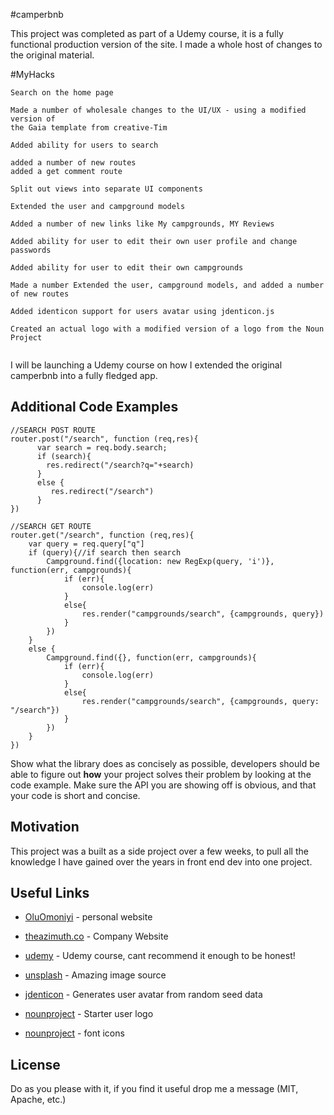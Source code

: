 #camperbnb

This project was completed as part of a Udemy course, it is a fully functional production version of the site. I made a whole host of changes to the original material.

#MyHacks

```
Search on the home page

Made a number of wholesale changes to the UI/UX - using a modified version of 
the Gaia template from creative-Tim

Added ability for users to search

added a number of new routes
added a get comment route

Split out views into separate UI components

Extended the user and campground models

Added a number of new links like My campgrounds, MY Reviews

Added ability for user to edit their own user profile and change passwords

Added ability for user to edit their own campgrounds

Made a number Extended the user, campground models, and added a number of new routes

Added identicon support for users avatar using jdenticon.js

Created an actual logo with a modified version of a logo from the Noun Project


```

I will be launching a Udemy course on how I extended the original camperbnb into a fully fledged app.

## Additional Code Examples

```
//SEARCH POST ROUTE
router.post("/search", function (req,res){ 
      var search = req.body.search;
	  if (search){
		res.redirect("/search?q="+search)
	  }
	  else {
	     res.redirect("/search")
	  }
})

//SEARCH GET ROUTE
router.get("/search", function (req,res){
	var query = req.query["q"]
	if (query){//if search then search
        Campground.find({location: new RegExp(query, 'i')}, function(err, campgrounds){
            if (err){
                console.log(err)
            }
            else{
                res.render("campgrounds/search", {campgrounds, query})
            }
        })
    }
    else {
        Campground.find({}, function(err, campgrounds){
            if (err){
                console.log(err)
            }
            else{
                res.render("campgrounds/search", {campgrounds, query: "/search"})
            }
        })
    }
})
```

Show what the library does as concisely as possible, developers should be able to figure out **how** your project solves their problem by looking at the code example. Make sure the API you are showing off is obvious, and that your code is short and concise.

## Motivation

This project was a built as a side project over a few weeks, to pull all the knowledge I have gained over the years in front end dev into one project.

## Useful Links

* [OluOmoniyi](http://www.oluomoniyi.com) - personal website
* [theazimuth.co](http://www.theazimuth.co) - Company Website

* [udemy](https://www.udemy.com/the-web-developer-bootcamp/) - Udemy course, cant recommend it enough to be honest!
* [unsplash](http://www.unsplash.com) - Amazing image source
* [jdenticon](http://www.jdenticon.com) - Generates user avatar from random seed data
* [nounproject](http://www.nounproject.com) - Starter user logo
* [nounproject](http://www.fontawesosome.com) - font icons

## License

Do as you please with it, if you find it useful drop me a message (MIT, Apache, etc.)
